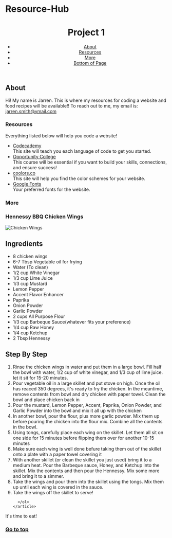 # Resource-Hub<!DOCTYPE html>
<html>

<head>
  <meta charset="utf-8">
  <meta name="viewport" content="width=device-width">
  <title>Project 1</title>
  <link href="style.css" rel="stylesheet" type="text/css" />
</head>

<body>
  <header>
    <h1 id="top">Project 1</h1>
    <nav>
      <ul>
        <li><a href="#about">About</a></li>
        <li><a href="#resources">Resources</a></li>
        <li><a href="#more">More</a></li>
        <li><a href="#bottom">Bottom of Page</a></li>
      </ul>
    </nav>
  </header>

  <section id="about">
    <h2>About</h2>
    <p>Hi! My name is Jarren. This is where my resources for coding a website and food recipes will be available!! To
      reach out to me, my email is: <a href="jarren.smith@ymail.com">jarren.smith@ymail.com</a></p>
  </section>

  <section id="resources">
    <h3>Resources</h3>
    <p>Everything listed below will help you code a website!</p>
    <ul>
      <li><a href="https://www.codecademy.com/learn" target="_blank">Codecademy</a><br>This site will teach you each
        language of code to get you started.</li>
      <li><a href="https://www.opcollege.org" target="_blank">Opportunity College</a><br>This course will be essential if
        you want to build your skills, connections, and ensure success!</li>
      <li><a href="https://coolors.co" target="_blank">coolors.co</a><br>This site will help you find the color schemes
        for your website.</li>
      <li><a href="https://fonts.google.com" target="_blank">Google Fonts</a><br>Your preferred fonts for the website.</li>
    </ul>
  </section>

  <section id="more">
    <h3>More</h3>
    <article>
      <h1>Hennessy BBQ Chicken Wings</h1>
      <img src="https://www.carnaldish.com/wp-content/uploads/2016/10/hennywings_featured.jpg" alt="Chicken Wings">
      <h2>Ingredients</h2>
      <ul>
        <li>8 chicken wings</li>
        <li>6-7 Tbsp Vegetable oil for frying</li>
                      <li>Water (To clean)</li>
                      <li>1/2 cup White Vinegar</li>
                      <li>1/3 cup Lime Juice</li>
                      <li>1/3 cup Mustard</li>
                      <li>Lemon Pepper</li>
                      <li>Accent Flavor Enhancer</li>
                      <li>Paprika</li>
                      <li>Onion Powder</li>
                      <li>Garlic Powder</li>
                      <li>2 cups All Purpose Flour</li>
                      <li>1/3 cup Barbeque Sauce(whatever fits your preference)</li>
                      <li>1/4 cup Raw Honey</li>
                      <li>1/4 cup Ketchup</li>
                      <li>2 Tbsp Hennessy</li>
      </ul>
      <h2>Step By Step</h2>
      <ol>
        <li>Rinse the chicken wings in water and put them in a large bowl. Fill half the bowl with water, 1/2 cup of white vinegar, and 1/3 cup of lime juice. let it sit for 15-20 minutes.</li>
                        <li>Pour vegetable oil in a large skillet and put stove on high. Once the oil has reaced 350 degrees, it's ready to fry the chicken. In the meantime, remove contents from bowl and dry chicken with paper towel. Clean the bowl and place chicken back in</li>
                        <li>Pour the mustard, Lemon Pepper, Accent, Paprika, Onion Powder, and Garlic Powder into the bowl and mix it all up with the chicken</li>
                        <li>In another bowl, pour the flour, plus more garlic powder. Mix them up before pouring the chicken into the flour mix. Combine all the contents in the bowl.</li>
                        <li>Using tongs, carefully place each wing on the skillet. Let them all sit on one side for 15 minutes before flipping them over for another 10-15 minutes</li>
                        <li>Make sure each wing is well done befure taking them out of the skillet onto a plate with a paper towel covering it</li>
                        <li>With another skillet (or clean the skillet you just used) bring it to a medium heat. Pour the Barbeque sauce, Honey, and Ketchup into the skillet. Mix the contents and then pour the Hennessy. Mix some more and bring it to a simmer. </li>
                        <li>Take the wings and pour them into the skillet using the tongs. Mix them up until each wing is covered in the sauce.</li>
                        <li>Take the wings off the skillet to serve!</li>
        
      </ol>
    </article>
  </section>

  <section id="bottom">
    <p>It's time to eat!</p>
    <h3><a href="#top">Go to top</a></h3>
  </section>

</body>

</html>
